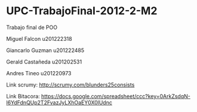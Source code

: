 UPC-TrabajoFinal-2012-2-M2
==========================

Trabajo final de POO

Miguel Falcon u201222318

Giancarlo Guzman u201222485

Gerald Castañeda u201202531

Andres Tineo u201220973


Link scrumy: http://scrumy.com/blunders25consists

Link Bitacora: https://docs.google.com/spreadsheet/ccc?key=0ArkZsdqN-l6YdFdnQUp2T2FvazJyLXhOaEY0X0lUdnc